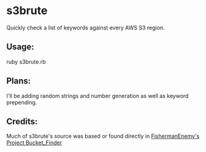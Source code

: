 # s3brute
Quickly check a list of keywords against every AWS S3 region.

<h2>Usage:</h2>
ruby s3brute.rb

<h2>Plans:</h2>
I'll be adding random strings and number generation as well as keyword prepending.

<h2>Credits:</h2>
Much of s3brute's source was based or found directly in <a href="https://github.com/FishermansEnemy/bucket_finder">FishermanEnemy's Project Bucket_Finder</a>
